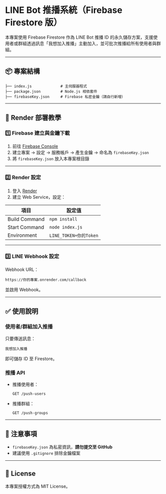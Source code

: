 
# LINE Bot 推播系統（Firebase Firestore 版）

本專案使用 Firebase Firestore 作為 LINE Bot 推播 ID 的永久儲存方案，支援使用者或群組透過訊息「我想加入推播」主動加入，並可批次推播給所有使用者與群組。

---

## 📦 專案結構

```
├── index.js             # 主伺服器程式
├── package.json         # Node.js 相依套件
├── firebaseKey.json     # Firebase 私密金鑰（請自行新增）
```

---

## 🚀 Render 部署教學

### 1️⃣ Firebase 建立與金鑰下載

1. 前往 [Firebase Console](https://console.firebase.google.com/)
2. 建立專案 → 設定 → 服務帳戶 → 產生金鑰 → 命名為 `firebaseKey.json`
3. 將 `firebaseKey.json` 放入本專案根目錄

---

### 2️⃣ Render 設定

1. 登入 [Render](https://render.com)
2. 建立 Web Service，設定：

| 項目           | 設定值          |
|----------------|-----------------|
| Build Command  | `npm install`   |
| Start Command  | `node index.js` |
| Environment    | `LINE_TOKEN=你的Token` |

---

### 3️⃣ LINE Webhook 設定

Webhook URL：
```
https://你的專案.onrender.com/callback
```

並啟用 Webhook。

---

## ✅ 使用說明

### 使用者/群組加入推播

只要傳送訊息：
```
我想加入推播
```
即可儲存 ID 至 Firestore。

### 推播 API

- 推播使用者：
  ```
  GET /push-users
  ```

- 推播群組：
  ```
  GET /push-groups
  ```

---

## 🔐 注意事項

- `firebaseKey.json` 為私密資訊，**請勿提交至 GitHub**
- 建議使用 `.gitignore` 排除金鑰檔案

---

## 📝 License

本專案授權方式為 MIT License。
